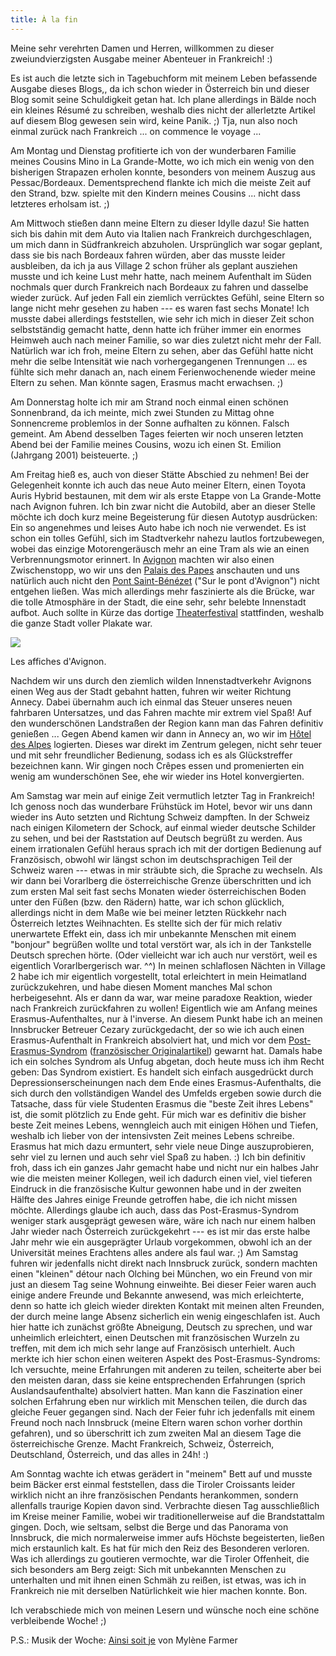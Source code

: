 ```yaml
---
title: À la fin
---
```


Meine sehr verehrten Damen und Herren, willkommen zu dieser zweiundvierzigsten Ausgabe meiner Abenteuer in Frankreich! :)

Es ist auch die letzte sich in Tagebuchform mit meinem Leben befassende Ausgabe dieses Blogs,, da ich schon wieder in Österreich bin und dieser Blog somit seine Schuldigkeit getan hat. Ich plane allerdings in Bälde noch ein kleines Résumé zu schreiben, weshalb dies nicht der allerletzte Artikel auf diesem Blog gewesen sein wird, keine Panik. ;)
Tja, nun also noch einmal zurück nach Frankreich ... on commence le voyage ...

Am Montag und Dienstag profitierte ich von der wunderbaren Familie meines Cousins Mino in La Grande-Motte, wo ich mich ein wenig von den bisherigen Strapazen erholen konnte, besonders von meinem Auszug aus Pessac/Bordeaux. Dementsprechend flankte ich mich die meiste Zeit auf den Strand, bzw. spielte mit den Kindern meines Cousins ... nicht dass letzteres erholsam ist. ;)

Am Mittwoch stießen dann meine Eltern zu dieser Idylle dazu! Sie hatten sich bis dahin mit dem Auto via Italien nach Frankreich durchgeschlagen, um mich dann in Südfrankreich abzuholen. Ursprünglich war sogar geplant, dass sie bis nach Bordeaux fahren würden, aber das musste leider ausbleiben, da ich ja aus Village 2 schon früher als geplant ausziehen musste und ich keine Lust mehr hatte, nach meinem Aufenthalt im Süden nochmals quer durch Frankreich nach Bordeaux zu fahren und dasselbe wieder zurück. Auf jeden Fall ein ziemlich verrücktes Gefühl, seine Eltern so lange nicht mehr gesehen zu haben --- es waren fast sechs Monate! Ich musste dabei allerdings feststellen, wie sehr ich mich in dieser Zeit schon selbstständig gemacht hatte, denn hatte ich früher immer ein enormes Heimweh auch nach meiner Familie, so war dies zuletzt nicht mehr der Fall. Natürlich war ich froh, meine Eltern zu sehen, aber das Gefühl hatte nicht mehr die selbe Intensität wie nach vorhergegangenen Trennungen ... es fühlte sich mehr danach an, nach einem Ferienwochenende wieder meine Eltern zu sehen. Man könnte sagen, Erasmus macht erwachsen. ;)

Am Donnerstag holte ich mir am Strand noch einmal einen schönen Sonnenbrand, da ich meinte, mich zwei Stunden zu Mittag ohne Sonnencreme problemlos in der Sonne aufhalten zu können. Falsch gemeint.
Am Abend desselben Tages feierten wir noch unseren letzten Abend bei der Familie meines Cousins, wozu ich einen St. Emilion (Jahrgang 2001) beisteuerte. ;)

Am Freitag hieß es, auch von dieser Stätte Abschied zu nehmen! Bei der Gelegenheit konnte ich auch das neue Auto meiner Eltern, einen Toyota Auris Hybrid bestaunen, mit dem wir als erste Etappe von La Grande-Motte nach Avignon fuhren. Ich bin zwar nicht die Autobild, aber an dieser Stelle möchte ich doch kurz meine Begeisterung für diesen Autotyp ausdrücken: Ein so angenehmes und leises Auto habe ich noch nie verwendet. Es ist schon ein tolles Gefühl, sich im Stadtverkehr nahezu lautlos fortzubewegen, wobei das einzige Motorengeräusch mehr an eine Tram als wie an einen Verbrennungsmotor erinnert.
In [Avignon](http://de.wikipedia.org/wiki/Avignon) machten wir also einen Zwischenstopp, wo wir uns den [Palais des Papes](http://de.wikipedia.org/wiki/Papstpalast_%28Avignon%29) anschauten und uns natürlich auch nicht den [Pont Saint-Bénézet](http://de.wikipedia.org/wiki/Pont_St._B%C3%A9n%C3%A9zet) ("Sur le pont d'Avignon") nicht entgehen ließen. Was mich allerdings mehr faszinierte als die Brücke, war die tolle Atmosphäre in der Stadt, die eine sehr, sehr belebte Innenstadt aufbot. Auch sollte in Kürze das dortige [Theaterfestival](http://de.wikipedia.org/wiki/Festival_von_Avignon) stattfinden, weshalb die ganze Stadt voller Plakate war.

<div class="img-container">
  <img src="/media/2013-07-10-a-la-fin/Photo3612.jpg" />
  <p>Les affiches d'Avignon.</p>
</div>

Nachdem wir uns durch den ziemlich wilden Innenstadtverkehr Avignons einen Weg aus der Stadt gebahnt hatten, fuhren wir weiter Richtung Annecy. Dabei übernahm auch ich einmal das Steuer unseres neuen fahrbaren Untersatzes, und das Fahren machte mir extrem viel Spaß! Auf den wunderschönen Landstraßen der Region kann man das Fahren definitiv genießen ... Gegen Abend kamen wir dann in Annecy an, wo wir im [Hôtel des Alpes](http://www.hotelannecy.com/) logierten. Dieses war direkt im Zentrum gelegen, nicht sehr teuer und mit sehr freundlicher Bedienung, sodass ich es als Glückstreffer bezeichnen kann. Wir gingen noch Crêpes essen und promenierten ein wenig am wunderschönen See, ehe wir wieder ins Hotel konvergierten.

Am Samstag war mein auf einige Zeit vermutlich letzter Tag in Frankreich! Ich genoss noch das wunderbare Frühstück im Hotel, bevor wir uns dann wieder ins Auto setzten und Richtung Schweiz dampften. In der Schweiz nach einigen Kilometern der Schock, auf einmal wieder deutsche Schilder zu sehen, und bei der Raststation auf Deutsch begrüßt zu werden. Aus einem irrationalen Gefühl heraus sprach ich mit der dortigen Bedienung auf Französisch, obwohl wir längst schon im deutschsprachigen Teil der Schweiz waren --- etwas in mir sträubte sich, die Sprache zu wechseln.
Als wir dann bei Vorarlberg die österreichische Grenze überschritten und ich zum ersten Mal seit fast sechs Monaten wieder österreichischen Boden unter den Füßen (bzw. den Rädern) hatte, war ich schon glücklich, allerdings nicht in dem Maße wie bei meiner letzten Rückkehr nach Österreich letztes Weihnachten. Es stellte sich der für mich relativ unerwartete Effekt ein, dass ich mir unbekannte Menschen mit einem "bonjour" begrüßen wollte und total verstört war, als ich in der Tankstelle Deutsch sprechen hörte. (Oder vielleicht war ich auch nur verstört, weil es eigentlich Vorarlbergerisch war. ^^) In meinen schlaflosen Nächten in Village 2 habe ich mir eigentlich vorgestellt, total erleichtert in mein Heimatland zurückzukehren, und habe diesen Moment manches Mal schon herbeigesehnt. Als er dann da war, war meine paradoxe Reaktion, wieder nach Frankreich zurückfahren zu wollen! Eigentlich wie am Anfang meines Erasmus-Aufenthaltes, nur à l'inverse. An diesem Punkt habe ich an meinen Innsbrucker Betreuer Cezary zurückgedacht, der so wie ich auch einen Erasmus-Aufenthalt in Frankreich absolviert hat, und mich vor dem [Post-Erasmus-Syndrom](http://www.cafebabel.de/gesellschaft/artikel/sos-post-erasmus-syndrom.html) ([französischer Originalartikel](http://www.cafebabel.fr/societe/article/syndrome-post-erasmus-sos-detresse.html)) gewarnt hat. Damals habe ich ein solches Syndrom als Unfug abgetan, doch heute muss ich ihm Recht geben: Das Syndrom existiert. Es handelt sich einfach ausgedrückt durch Depressionserscheinungen nach dem Ende eines Erasmus-Aufenthalts, die sich durch den vollständigen Wandel des Umfelds ergeben sowie durch die Tatsache, dass für viele Studenten Erasmus die "beste Zeit ihres Lebens" ist, die somit plötzlich zu Ende geht. Für mich war es definitiv die bisher beste Zeit meines Lebens, wenngleich auch mit einigen Höhen und Tiefen, weshalb ich lieber von der intensivsten Zeit meines Lebens schreibe. Erasmus hat mich dazu ermuntert, sehr viele neue Dinge auszuprobieren, sehr viel zu lernen und auch sehr viel Spaß zu haben. :) Ich bin definitiv froh, dass ich ein ganzes Jahr gemacht habe und nicht nur ein halbes Jahr wie die meisten meiner Kollegen, weil ich dadurch einen viel, viel tieferen Eindruck in die französische Kultur gewonnen habe und in der zweiten Hälfte des Jahres einige Freunde getroffen habe, die ich nicht missen möchte. Allerdings glaube ich auch, dass das Post-Erasmus-Syndrom weniger stark ausgeprägt gewesen wäre, wäre ich nach nur einem halben Jahr wieder nach Österreich zurückgekehrt --- es ist mir das erste halbe Jahr mehr wie ein ausgeprägter Urlaub vorgekommen, obwohl ich an der Universität meines Erachtens alles andere als faul war. ;)
Am Samstag fuhren wir jedenfalls nicht direkt nach Innsbruck zurück, sondern machten einen "kleinen" détour nach Olching bei München, wo ein Freund von mir just an diesem Tag seine Wohnung einweihte. Bei dieser Feier waren auch einige andere Freunde und Bekannte anwesend, was mich erleichterte, denn so hatte ich gleich wieder direkten Kontakt mit meinen alten Freunden, der durch meine lange Absenz sicherlich ein wenig eingeschlafen ist. Auch hier hatte ich zunächst größte Abneigung, Deutsch zu sprechen, und war unheimlich erleichtert, einen Deutschen mit französischen Wurzeln zu treffen, mit dem ich mich sehr lange auf Französisch unterhielt. Auch merkte ich hier schon einen weiteren Aspekt des Post-Erasmus-Syndroms: Ich versuchte, meine Erfahrungen mit anderen zu teilen, scheiterte aber bei den meisten daran, dass sie keine entsprechenden Erfahrungen (sprich Auslandsaufenthalte) absolviert hatten. Man kann die Faszination einer solchen Erfahrung eben nur wirklich mit Menschen teilen, die durch das gleiche Feuer gegangen sind.
Nach der Feier fuhr ich jedenfalls mit einem Freund noch nach Innsbruck (meine Eltern waren schon vorher dorthin gefahren), und so überschritt ich zum zweiten Mal an diesem Tage die österreichische Grenze. Macht Frankreich, Schweiz, Österreich, Deutschland, Österreich, und das alles in 24h! :)

Am Sonntag wachte ich etwas gerädert in "meinem" Bett auf und musste beim Bäcker erst einmal feststellen, dass die Tiroler Croissants leider wirklich nicht an ihre französischen Pendants herankommen, sondern allenfalls traurige Kopien davon sind. Verbrachte diesen Tag ausschließlich im Kreise meiner Familie, wobei wir traditionellerweise auf die Brandstattalm gingen. Doch, wie seltsam, selbst die Berge und das Panorama von Innsbruck, die mich normalerweise immer aufs Höchste begeisterten, ließen mich erstaunlich kalt. Es hat für mich den Reiz des Besonderen verloren. Was ich allerdings zu goutieren vermochte, war die Tiroler Offenheit, die sich besonders am Berg zeigt: Sich mit unbekannten Menschen zu unterhalten und mit ihnen einen Schmäh zu reißen, ist etwas, was ich in Frankreich nie mit derselben Natürlichkeit wie hier machen konnte. Bon.

Ich verabschiede mich von meinen Lesern und wünsche noch eine schöne verbleibende Woche! ;)

P.S.: Musik der Woche: [Ainsi soit je](http://www.youtube.com/watch?v=w2K7eg1FqEY) von Mylène Farmer
